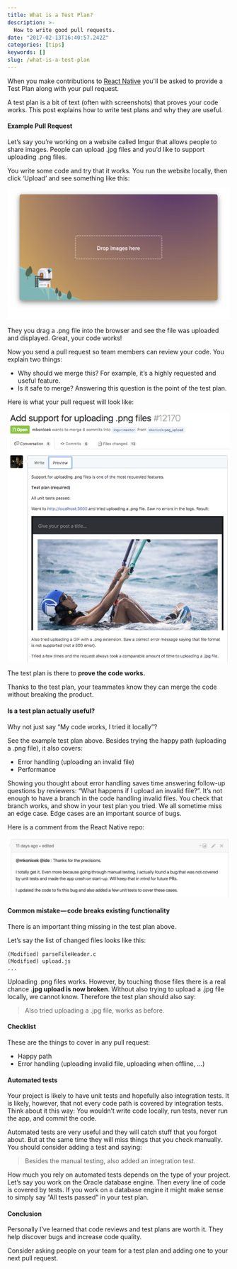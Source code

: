 ```yaml
---
title: What is a Test Plan?
description: >-
  How to write good pull requests.
date: "2017-02-13T16:40:57.242Z"
categories: [tips]
keywords: []
slug: /what-is-a-test-plan
---
```


When you make contributions to [React Native](https://github.com/facebook/react-native) you'll be asked to provide a Test Plan along with your pull request.

A test plan is a bit of text (often with screenshots) that proves your code works. This post explains how to write test plans and why they are useful.

#### Example Pull Request

Let’s say you’re working on a website called Imgur that allows people to share images. People can upload .jpg files and you’d like to support uploading .png files.

You write some code and try that it works. You run the website locally, then click ‘Upload’ and see something like this:

![Upload UI](./imgur_upload.png)

They you drag a .png file into the browser and see the file was uploaded and displayed. Great, your code works!

Now you send a pull request so team members can review your code. You explain two things:

- Why should we merge this? For example, it’s a highly requested and useful feature.
- Is it safe to merge? Answering this question is the point of the test plan.

Here is what your pull request will look like:

![Pull request with a test plan](./pr.png)

The test plan is there to **prove the code works.**

Thanks to the test plan, your teammates know they can merge the code without breaking the product.

#### Is a test plan actually useful?

Why not just say “My code works, I tried it locally”?

See the example test plan above. Besides trying the happy path (uploading a .png file), it also covers:

- Error handling (uploading an invalid file)
- Performance

Showing you thought about error handling saves time answering follow-up questions by reviewers: “What happens if I upload an invalid file?”. It’s not enough to have a branch in the code handling invalid files. You check that branch works, and show in your test plan you tried. We all sometime miss an edge case. Edge cases are an important source of bugs.

Here is a comment from the React Native repo:

![Comment on a pull request - additional testing discovered a bug](./pr_comment.png)

#### Common mistake — code breaks existing functionality

There is an important thing missing in the test plan above.

Let’s say the list of changed files looks like this:

```
(Modified) parseFileHeader.c
(Modified) upload.js
...
```

Uploading .png files works. However, by touching those files there is a real chance **.jpg upload is now broken**. Without also trying to upload a .jpg file locally, we cannot know. Therefore the test plan should also say:

> Also tried uploading a .jpg file, works as before.

#### Checklist

These are the things to cover in any pull request:

- Happy path
- Error handling (uploading invalid file, uploading when offline, …)

#### Automated tests

Your project is likely to have unit tests and hopefully also integration tests. It is likely, however, that not every code path is covered by integration tests. Think about it this way: You wouldn’t write code locally, run tests, never run the app, and commit the code.

Automated tests are very useful and they will catch stuff that you forgot about. But at the same time they will miss things that you check manually. You should consider adding a test and saying:

> Besides the manual testing, also added an integration test.

How much you rely on automated tests depends on the type of your project. Let’s say you work on the Oracle database engine. Then every line of code is covered by tests. If you work on a database engine it might make sense to simply say “All tests passed” in your test plan.

#### Conclusion

Personally I’ve learned that code reviews and test plans are worth it. They help discover bugs and increase code quality.

Consider asking people on your team for a test plan and adding one to your next pull request.
